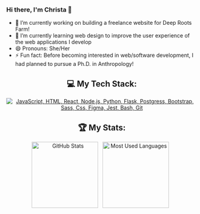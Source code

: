 ### Hi there, I'm Christa 👋

- 🔭 I’m currently working on building a freelance website for Deep Roots Farm!
- 🌱 I’m currently learning web design to improve the user experience of the web applications I develop
- 😄 Pronouns: She/Her
- ⚡ Fun fact: Before becoming interested in web/software development, I had planned to pursue a Ph.D. in Anthropology!

<div align="center">

## 💻 My Tech Stack:

[![JavaScript, HTML, React, Node.js, Python, Flask, Postgress, Bootstrap, Sass, Css, Figma, Jest, Bash, Git](https://skillicons.dev/icons?i=js,html,react,nodejs,py,flask,postgres,bootstrap,sass,css,figma,jest,bash,git)](https://skillicons.dev)

## 🏆 My Stats:

<p>
    <img height=175 alt="GitHub Stats" src="https://github-readme-stats.vercel.app/api?username=christadkelly&hide=stars&show=prs_merged&show_icons=true&theme=react&hide_rank=true" />&nbsp;&nbsp;
    <img height=175 alt="Most Used Languages" src="https://github-readme-stats.vercel.app/api/top-langs/?username=christadkelly&layout=donut&theme=react" />&nbsp;&nbsp;
</p>

</div>


<!--
**christadkelly/christadkelly** is a ✨ _special_ ✨ repository because its `README.md` (this file) appears on your GitHub profile.

Here are some ideas to get you started:

- 🔭 I’m currently working on ...
- 🌱 I’m currently learning ...
- 👯 I’m looking to collaborate on ...
- 🤔 I’m looking for help with ...
- 💬 Ask me about ...
- 📫 How to reach me: ...
- 😄 Pronouns: ...
- ⚡ Fun fact: ...
-->

